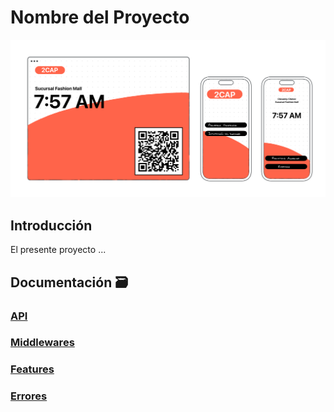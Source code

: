 
# Nombre del Proyecto
<p align="center">
  <img src="https://github.com/PonchoCeniceros/PonchoCeniceros/blob/main/setUp/docs/docs/imgs/cover.png">
</p>

## Introducción
El presente proyecto ...

## Documentación 🗃️
### [API](https://github.com/PonchoCeniceros/app-de-sincronizacion-SAP-SHIPEDGE/blob/main/docs/api)
### [Middlewares](https://github.com/PonchoCeniceros/app-de-sincronizacion-SAP-SHIPEDGE/blob/main/docs/middlewares)
### [Features](https://github.com/PonchoCeniceros/app-de-sincronizacion-SAP-SHIPEDGE/blob/main/docs/features)
### [Errores](https://github.com/PonchoCeniceros/app-de-sincronizacion-SAP-SHIPEDGE/blob/main/docs/error)

